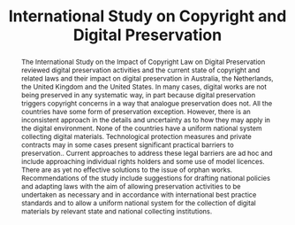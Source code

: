 ---
abstract: The International Study on the Impact of Copyright Law on Digital Preservation
  reviewed digital preservation activities and the current state of copyright and
  related laws and their impact on digital preservation in Australia, the Netherlands,
  the United Kingdom and the United States. In many cases, digital works are not being
  preserved in any systematic way, in part because digital preservation triggers copyright
  concerns in a way that analogue preservation does not. All the countries have some
  form of preservation exception. However, there is an inconsistent approach in the
  details and uncertainty as to how they may apply in the digital environment. None
  of the countries have a uniform national system collecting digital materials. Technological
  protection measures and private contracts may in some cases present significant
  practical barriers to preservation.. Current approaches to address these legal barriers
  are ad hoc and include approaching individual rights holders and some use of model
  licences. There are as yet no effective solutions to the issue of orphan works.
  Recommendations of the study include suggestions for drafting national policies
  and adapting laws with the aim of allowing preservation activities to be undertaken
  as necessary and in accordance with international best practice standards and to
  allow a uniform national system for the collection of digital materials by relevant
  state and national collecting institutions.
creators:
- June M. Besek
- Christopher D. Weston
- Adrienne Muir
- Wilma Mossink
- William G. LeFurgy
- Brian Fitzgerald
- Jessica Coates
date: null
document_url: https://services.phaidra.univie.ac.at/api/object/o:294141/download
grand_parent: iPRES
institutions: []
keywords:
- london
landing_page_url: https://phaidra.univie.ac.at/o:294141
language: eng
layout: publication
license: CC BY-SA 3.0 AT
notes_url: null
parent: iPRES 2008
publication_type: paper
size: 40501
slides_url: null
source_name: iPRES
stream_url: null
title: International Study on Copyright and Digital Preservation
year: 2008
---